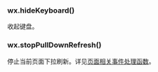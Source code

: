 ### wx.hideKeyboard\(\)

收起键盘。

### wx.stopPullDownRefresh\(\)

停止当前页面下拉刷新。详见[页面相关事件处理函数](/框架/逻辑层/注册页面.md#页面相关事件处理函数)。

